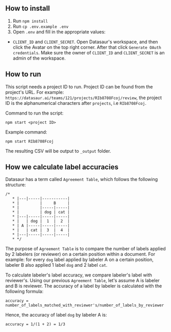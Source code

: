 ## How to install

1. Run `npm install`
2. Run `cp .env.example .env`
3. Open `.env` and fill in the appropriate values:

- `CLIENT_ID` and `CLIENT_SECRET`. Open Datasaur's workspace, and then click the Avatar on the top right corner. After that click `Generate OAuth credentials`. Make sure the owner of `CLIENT_ID` and `CLIENT_SECRET` is an admin of the workspace.

## How to run

This script needs a project ID to run. Project ID can be found from the project's URL. For example: `https://datasaur.ai/teams/121/projects/RIb8708Fcoj/review`, the project ID is the alphanumerical characters after `projects`, i.e `RIb8708Fcoj`.

Command to run the script:

```
npm start <project ID>
```

Example command:

```
npm start RIb8708Fcoj
```

The resulting CSV will be output to `_output` folder.

## How we calculate label accuracies

Datasaur has a term called `Agreement Table`, which follows the following structure:

```
/*
   * |---|-----|-----------|
   * |         |     B     |
   * |         |-----|-----|
   * |         | dog | cat |
   * |---|-----|-----|-----|
   * |   | dog |  1  |  2  |
   * | A |-----|-----|-----|
   * |   | cat |  3  |  4  |
   * |---|-----|-----|-----|
   * */
```

The purpose of `Agreement Table` is to compare the number of labels applied by 2 labelers (or reviewer) on a certain position within a document. For example: for every `dog` label applied by labeler A on a certain position, labeler B also applied 1 label `dog` and 2 label `cat`.

To calculate labeler's label accuracy, we compare labeler's label with reviewer's. Using our previous `Agreement Table`, let's assume A is labeler and B is reviewer. The accuracy of a label by labeler is calculated with the following formula:

```
accuracy = number_of_labels_matched_with_reviewer's/number_of_labels_by_reviewer
```

Hence, the accuracy of label `dog` by labeler A is:

```
accuracy = 1/(1 + 2) = 1/3
```
